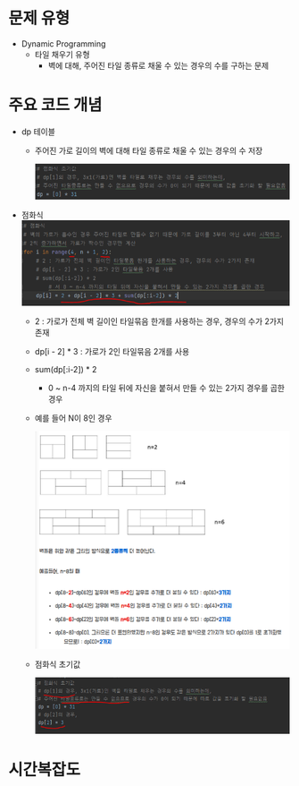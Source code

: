 # 문제 유형 
- Dynamic Programming
  - 타일 채우기 유형 
    - 벽에 대해, 주어진 타일 종류로 채울 수 있는 경우의 수를 구하는 문제

# 주요 코드 개념
- dp 테이블
  - 주어진 가로 길이의 벽에 대해 타일 종류로 채울 수 있는 경우의 수 저장
    
    ![img.png](../이미지/타일채우기_1.png)
  
- 점화식
    ![img_2.png](../이미지/타일채우기_3.png)
  
  - 2 : 가로가 전체 벽 길이인 타일묶음 한개를 사용하는 경우, 경우의 수가 2가지 존재
  - dp[i - 2] * 3 : 가로가 2인 타일묶음 2개를 사용
  - sum(dp[:i-2]) * 2
    - 0 ~ n-4 까지의 타일 뒤에 자신을 붙혀서 만들 수 있는 2가지 경우를 곱한 경우
  - 예를 들어 N이 8인 경우
    
    ![img_3.png](../이미지/타일채우기_4.png)
    
  - 점화식 초기값

    ![img_1.png](../이미지/타일채우기_2.png)
  
# 시간복잡도